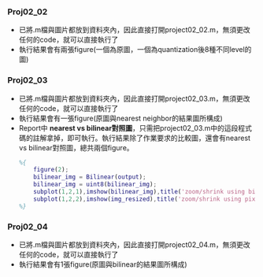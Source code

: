 ### Proj02_02
- 已將.m檔與圖片都放到資料夾內，因此直接打開project02_02.m，無須更改任何的code，就可以直接執行了
- 執行結果會有兩張figure(一個為原圖，一個為quantization後8種不同level的圖)

### Proj02_03
- 已將.m檔與圖片都放到資料夾內，因此直接打開project02_03.m，無須更改任何的code，就可以直接執行了
- 執行結果會有一張figure(原圖與nearest neighbor的結果圖所構成)
- Report中 **nearest vs bilinear對照圖**，只需把project02_03.m中的這段程式碼的註解拿掉，即可執行。執行結果除了作業要求的比較圖，還會有nearest vs bilinear對照圖，總共兩個figure。
    ``` matlab
    %{
        figure(2);
        bilinear_img = Bilinear(output);
        bilinear_img = uint8(bilinear_img);
        subplot(1,2,1),imshow(bilinear_img),title('zoom/shrink using bilinear interpolation');
        subplot(1,2,2),imshow(img_resized),title('zoom/shrink using pixel replication');
    %}
    ```

### Proj02_04
- 已將.m檔與圖片都放到資料夾內，因此直接打開project02_04.m，無須更改任何的code，就可以直接執行了
- 執行結果會有1張figure(原圖與bilinear的結果圖所構成)